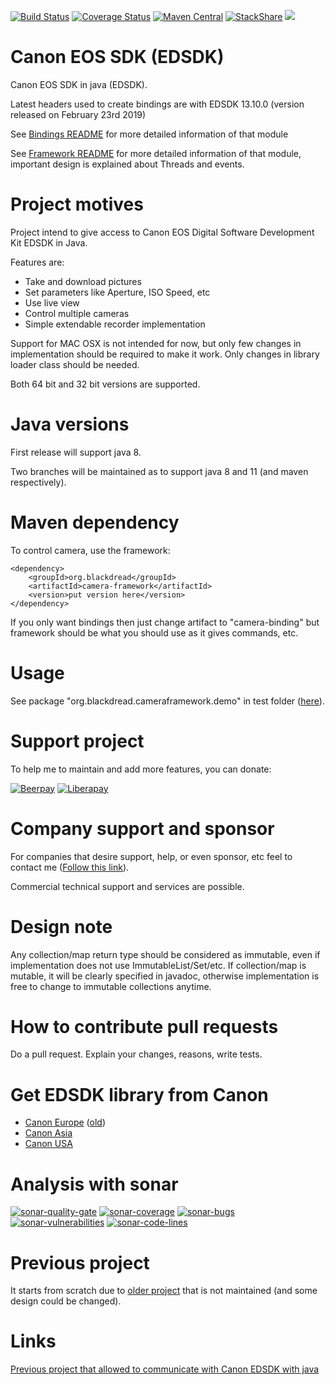 [![Build Status](https://travis-ci.org/Blackdread/canon-sdk-java.svg?branch=master)](https://travis-ci.org/Blackdread/canon-sdk-java)
[![Coverage Status](https://coveralls.io/repos/github/Blackdread/canon-sdk-java/badge.svg?branch=master)](https://coveralls.io/github/Blackdread/canon-sdk-java?branch=master)
[![Maven Central](https://maven-badges.herokuapp.com/maven-central/org.blackdread/canon-sdk-java/badge.svg)](https://maven-badges.herokuapp.com/maven-central/org.blackdread/canon-sdk-java)
[![StackShare](https://img.shields.io/badge/tech-stack-0690fa.svg?style=flat)](https://stackshare.io/Blackdread/canon-sdk-java)
[![](https://img.shields.io/gitter/room/canon-sdk-java/Framework.svg)](https://gitter.im/canon-sdk-java/Framework)

# Canon EOS SDK (EDSDK)
Canon EOS SDK in java (EDSDK).

Latest headers used to create bindings are with EDSDK 13.10.0 (version released on February 23rd 2019)

See [Bindings README](https://github.com/Blackdread/canon-sdk-java/tree/master/camera-binding) for more detailed information of that module

See [Framework README](https://github.com/Blackdread/canon-sdk-java/tree/master/camera-framework) for more detailed information of that module, important design is explained about Threads and events.

# Project motives
Project intend to give access to Canon EOS Digital Software Development Kit EDSDK in Java.

Features are:
- Take and download pictures
- Set parameters like Aperture, ISO Speed, etc
- Use live view
- Control multiple cameras
- Simple extendable recorder implementation

Support for MAC OSX is not intended for now, but only few changes in implementation should be required to make it work. Only changes in library loader class should be needed.

Both 64 bit and 32 bit versions are supported.

# Java versions
First release will support java 8.

Two branches will be maintained as to support java 8 and 11 (and maven respectively).

# Maven dependency
To control camera, use the framework:

    <dependency>
        <groupId>org.blackdread</groupId>
        <artifactId>camera-framework</artifactId>
        <version>put version here</version>
    </dependency>
    
If you only want bindings then just change artifact to "camera-binding" but framework should be what you should use as it gives commands, etc.
    
# Usage
See package "org.blackdread.cameraframework.demo" in test folder ([here](https://github.com/Blackdread/canon-sdk-java/tree/master/camera-framework/src/test/java/org/blackdread/cameraframework/demo)).

# Support project
To help me to maintain and add more features, you can donate:

[![Beerpay](https://beerpay.io/Blackdread/canon-sdk-java/badge.svg)](https://beerpay.io/Blackdread/canon-sdk-java)
[![Liberapay](http://img.shields.io/liberapay/patrons/Yoann_CAPLAIN.svg?logo=liberapay)](https://liberapay.com/Yoann_CAPLAIN/)

# Company support and sponsor

For companies that desire support, help, or even sponsor, etc feel to contact me ([Follow this link](https://www.emailmeform.com/builder/form/46HAMcc300chL56f4a6uJo8e)). 

Commercial technical support and services are possible.

# Design note
Any collection/map return type should be considered as immutable, even if implementation does not use ImmutableList/Set/etc. If collection/map is mutable, it will be clearly specified in javadoc, otherwise implementation is free to change to immutable collections anytime. 

# How to contribute pull requests
Do a pull request. Explain your changes, reasons, write tests.

# Get EDSDK library from Canon

- [Canon Europe](https://developers.canon-europe.com/developers/s/login/SelfRegister) ([old](https://www.didp.canon-europa.com/))
- [Canon Asia](https://asia.canon/en/consumer/web/developerresource-digital-imaging)
- [Canon USA](https://www.developersupport.canon.com/)

# Analysis with sonar
[![sonar-quality-gate][sonar-quality-gate]][sonar-url] [![sonar-coverage][sonar-coverage]][sonar-url] [![sonar-bugs][sonar-bugs]][sonar-url] [![sonar-vulnerabilities][sonar-vulnerabilities]][sonar-url] [![sonar-code-lines][sonar-code-lines]][sonar-url]


# Previous project
It starts from scratch due to [older project](https://github.com/kritzikratzi/edsdk4j) that is not maintained (and some design could be changed).

# Links

[Previous project that allowed to communicate with Canon EDSDK with java](https://github.com/kritzikratzi/edsdk4j)


[sonar-url]: https://sonarcloud.io/dashboard?id=org.blackdread%3Acanon-sdk-java
[sonar-quality-gate]: https://sonarcloud.io/api/project_badges/measure?project=org.blackdread%3Acanon-sdk-java&metric=alert_status
[sonar-coverage]: https://sonarcloud.io/api/project_badges/measure?project=org.blackdread%3Acanon-sdk-java&metric=coverage
[sonar-bugs]: https://sonarcloud.io/api/project_badges/measure?project=org.blackdread%3Acanon-sdk-java&metric=bugs
[sonar-vulnerabilities]: https://sonarcloud.io/api/project_badges/measure?project=org.blackdread%3Acanon-sdk-java&metric=vulnerabilities
[sonar-code-lines]: https://sonarcloud.io/api/project_badges/measure?project=org.blackdread%3Acanon-sdk-java&metric=ncloc
[sonar-reliability-rating]: https://sonarcloud.io/api/project_badges/measure?project=org.blackdread%3Acanon-sdk-java&metric=reliability_rating
[sonar-code-smalls]: https://sonarcloud.io/api/project_badges/measure?project=org.blackdread%3Acanon-sdk-java&metric=code_smells
[sonar-maintainability-rating]: https://sonarcloud.io/api/project_badges/measure?project=org.blackdread%3Acanon-sdk-java&metric=sqale_rating
